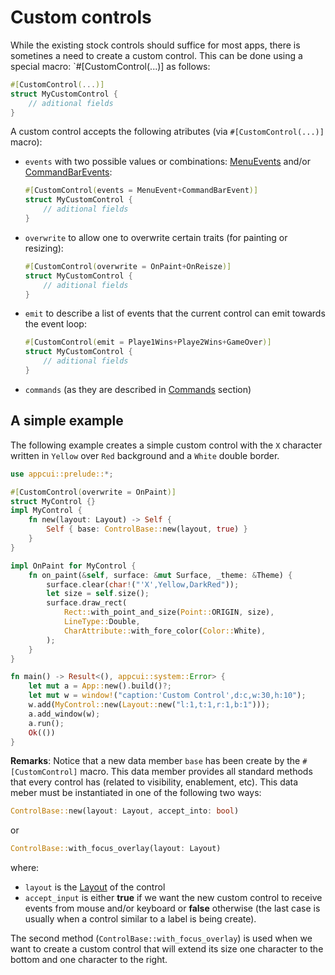 # Custom controls

While the existing stock controls should suffice for most apps, there is sometines a need to create a custom control. This can be done using a special macro: `#[CustomControl(...)] as follows:
```rs
#[CustomControl(...)]
struct MyCustomControl {
    // aditional fields
}
```

A custom control accepts the following atributes (via `#[CustomControl(...)]` macro):
* `events` with two possible values or combinations: [MenuEvents](../chapter-4/menu.md) and/or [CommandBarEvents](../chapter-4/command_bar.md):
    ```rs
    #[CustomControl(events = MenuEvent+CommandBarEvent)]
    struct MyCustomControl {
        // aditional fields
    }
    ```
* `overwrite` to allow one to overwrite certain traits (for painting or resizing):
    ```rs
    #[CustomControl(overwrite = OnPaint+OnReisze)]
    struct MyCustomControl {
        // aditional fields
    }
* `emit` to describe a list of events that the current control can emit towards the event loop:
    ```rs
    #[CustomControl(emit = Playe1Wins+Playe2Wins+GameOver)]
    struct MyCustomControl {
        // aditional fields
    }
* `commands` (as they are described in [Commands](../chapter-4/commands.md) section)

## A simple example

The following example creates a simple custom control with the `X` character written in `Yellow` over `Red` background and a `White` double border.

```rs
use appcui::prelude::*;

#[CustomControl(overwrite = OnPaint)]
struct MyControl {}
impl MyControl {
    fn new(layout: Layout) -> Self {
        Self { base: ControlBase::new(layout, true) }
    }
}

impl OnPaint for MyControl {
    fn on_paint(&self, surface: &mut Surface, _theme: &Theme) {
        surface.clear(char!("'X',Yellow,DarkRed"));
        let size = self.size();
        surface.draw_rect(
            Rect::with_point_and_size(Point::ORIGIN, size),
            LineType::Double,
            CharAttribute::with_fore_color(Color::White),
        );
    }
}

fn main() -> Result<(), appcui::system::Error> {
    let mut a = App::new().build()?;
    let mut w = window!("caption:'Custom Control',d:c,w:30,h:10");
    w.add(MyControl::new(Layout::new("l:1,t:1,r:1,b:1")));
    a.add_window(w);
    a.run();
    Ok(())
}
```

**Remarks**: Notice that a new data member `base` has been create by the `#[CustomControl]` macro. This data member provides all standard methods that every control has (related to visibility, enablement, etc). This data meber must be instantiated in one of the following two ways:

```rs
ControlBase::new(layout: Layout, accept_into: bool)
```

or

```rs
ControlBase::with_focus_overlay(layout: Layout)
```


where:
* `layout` is the [Layout](../chapter-3/layout.md) of the control
* `accept_input` is either **true** if we want the new custom control to receive events from mouse and/or keyboard or **false** otherwise (the last case is usually when a control similar to a label is being create). 

The second method (`ControlBase::with_focus_overlay`) is used when we want to create a custom control that will extend its size one character to the bottom and one character to the right.